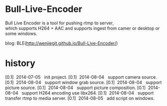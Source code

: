 Bull-Live-Encoder
=================
Bull Live Encoder is a tool for pushing rtmp to server,<br/>
which supports H264 + AAC and supports ingest from camer or desktop or some windows.<br/>

blog: BLE(http://wenjiegit.github.io/Bull-Live-Encoder/)<br/>

history
================
[0.1]&nbsp;&nbsp;2014-07-05&nbsp;&nbsp;&nbsp;init project.
[0.1]&nbsp;&nbsp;2014-08-04&nbsp;&nbsp;&nbsp;support camera source.
[0.1]&nbsp;&nbsp;2014-08-04&nbsp;&nbsp;&nbsp;support window grab source.
[0.1]&nbsp;&nbsp;2014-08-04&nbsp;&nbsp;&nbsp;support picture source.
[0.1]&nbsp;&nbsp;2014-08-04&nbsp;&nbsp;&nbsp;support picture composition.
[0.1]&nbsp;&nbsp;2014-08-04&nbsp;&nbsp;&nbsp;support H264 encoding use libx264.
[0.1]&nbsp;&nbsp;2014-08-04&nbsp;&nbsp;&nbsp;support transfer rtmp to media server.
[0.1]&nbsp;&nbsp;2014-08-05&nbsp;&nbsp;&nbsp;add script on windows.
